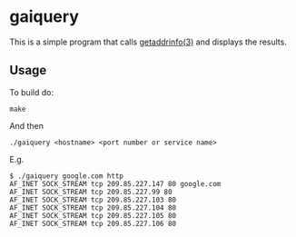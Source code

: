 # gaiquery

This is a simple program that calls [getaddrinfo(3)](http://man7.org/linux/man-pages/online/pages/man3/getaddrinfo.3.html)
and displays the results.

## Usage

To build do:

    make

And then

    ./gaiquery <hostname> <port number or service name>

E.g.

    $ ./gaiquery google.com http
    AF_INET SOCK_STREAM tcp 209.85.227.147 80 google.com
    AF_INET SOCK_STREAM tcp 209.85.227.99 80
    AF_INET SOCK_STREAM tcp 209.85.227.103 80
    AF_INET SOCK_STREAM tcp 209.85.227.104 80
    AF_INET SOCK_STREAM tcp 209.85.227.105 80
    AF_INET SOCK_STREAM tcp 209.85.227.106 80
